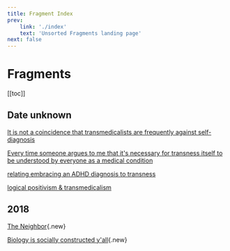 ```yaml
---
title: Fragment Index
prev:
    link: './index'
    text: 'Unsorted Fragments landing page'
next: false
---
```

# Fragments

[[toc]]

## Date unknown
<a href="not-a-coincidence">It is not a coincidence that transmedicalists are frequently against self-diagnosis</a>

<a href="every-time">Every time someone argues to me that it's necessary for transness itself to be understood by everyone as a medical condition</a>

<a href="embracing-diagnosis">relating embracing an ADHD diagnosis to transness</a>

<a href="logical-positivism-transmeds">logical positivism & transmedicalism</a>

## 2018
<a href="2018-book-club">The Neighbor</a>{.new}

<a href="2018-sex-gender">Biology is socially constructed y'all</a>{.new}
